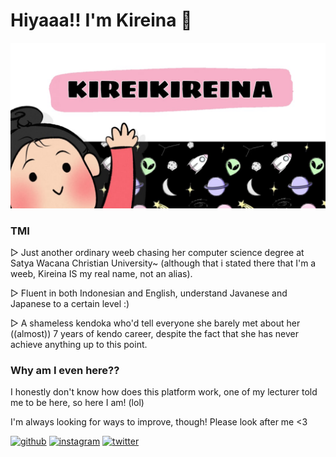 # Hiyaaa!! I'm Kireina 👻

<img src="https://github.com/kireikireina/kireikireina/blob/main/e6ed1d13-33ac-4627-9aca-1c3c94f97c91.jpg">

### TMI
▷ Just another ordinary weeb chasing her computer science degree at Satya Wacana Christian University~ (although that i stated there that I'm a weeb, Kireina IS my real name, not an alias).

▷ Fluent in both Indonesian and English, understand Javanese and Japanese to a certain level :)

▷ A shameless kendoka who'd tell everyone she barely met about her ((almost)) 7 years of kendo career, despite the fact that she has never achieve anything up to this point.

### Why am I even here??
I honestly don't know how does this platform work, one of my lecturer told me to be here, so here I am! (lol)

I'm always looking for ways to improve, though! Please look after me <3

[<img src='https://cdn.jsdelivr.net/npm/simple-icons@3.0.1/icons/github.svg' alt='github' height='40'>](https://github.com/kireikireina)  [<img src='https://cdn.jsdelivr.net/npm/simple-icons@3.0.1/icons/instagram.svg' alt='instagram' height='40'>](https://www.instagram.com/holoitsmekireina/)  [<img src='https://cdn.jsdelivr.net/npm/simple-icons@3.0.1/icons/twitter.svg' alt='twitter' height='40'>](https://twitter.com/adzukee) 
